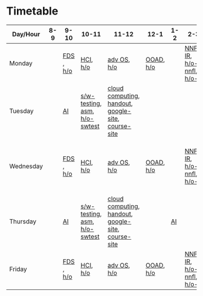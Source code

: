 # Timetable

| Day/Hour  | 8-9 | 9-10 | 10-11 | 11-12 | 12-1 | 1-2 | 2-3 | 3-4 | 4-5 | 5-6 |
| --------- | --- | ---- | ----- | ----- | ---- | --- | --- | --- | --- | --- |
| Monday    |     | [FDS](https://meet.google.com/eef-miga-dqq) , [h/o](https://drive.google.com/file/d/1S2V6ZLp9AhxSujuxOT9Iy23M0pB0pmpY/view?usp=sharing) | [HCI](https://meet.google.com/hsc-oyyk-atf), [h/o](https://drive.google.com/file/d/1nYi2wwoRDtcOsPqBNgYRVzW8o4272fjf/view?usp=sharing)  | [adv OS](https://teams.microsoft.com/_#/school/conversations/General?threadId=19:6c75356cebbb429bb810c4587287ad0e@thread.tacv2&ctx=channel), [h/o](https://drive.google.com/file/d/12x1gzINMiTLIx4ZEjrdD1g7tnd7PsuLZ/view?usp=sharing) | [OOAD](https://meet.google.com/cyv-ioad-hjp), [h/o](https://drive.google.com/file/d/11rfasT9jl5P6qo-xpZcA3hWUBmbD6Id7/view?usp=sharing) |     | [NNFL](https://meet.google.com/lookup/epq7h3hbmb), [IR](https://meet.google.com/qwi-vefm-sjn), [h/o-nnfl](https://drive.google.com/file/d/1zbE20HGpMU2F4wHcqOUXBFwCbC6-ObVI/view?usp=sharing), [h/o-ir](https://drive.google.com/file/d/1GD-gz5vKgqFDiZsWGhHql7sm8M7QNcHF/view?usp=sharing) | [adv-cn](https://teams.microsoft.com/_#/school/conversations/General?threadId=19:41032aa7bdfc49578042d6139f27af1d@thread.tacv2&ctx=channel), [h/o](https://drive.google.com/file/d/1Z-SXzRc_917oDF3pXkI5CgvXvQtgCij2/view?usp=sharing), [teams-link](https://teams.microsoft.com/_#/school/conversations/General?threadId=19:41032aa7bdfc49578042d6139f27af1d@thread.tacv2&ctx=channel) |     | [s/w-testing](https://meet.google.com/mow-txsv-guw), [asm](https://meet.google.com/hnj-kbsj-zmo), [h/o-swtest](https://drive.google.com/file/d/1jHwD7NCA67AwWuTzVPoWw3F19sejENvc/view?usp=sharing) |
| Tuesday   |     | [AI](https://meet.google.com/uqg-hajn-pdi) | [s/w-testing](https://meet.google.com/mow-txsv-guw), [asm](https://meet.google.com/hnj-kbsj-zmo), [h/o-swtest](https://drive.google.com/file/d/1jHwD7NCA67AwWuTzVPoWw3F19sejENvc/view?usp=sharing) | [cloud computing](https://meet.google.com/xij-uoiy-xsw), [handout](https://drive.google.com/file/d/1ilPumZfEqB932FXzXI-gAbnzCQPQsRXc/view?usp=sharing), [google-site](https://sites.google.com/a/pilani.bits-pilani.ac.in/cloudcomputing/home), [course-site](https://canvas.instructure.com/courses/2263144) | | | | | |
| Wednesday |     | [FDS](https://meet.google.com/eef-miga-dqq) , [h/o](https://drive.google.com/file/d/1S2V6ZLp9AhxSujuxOT9Iy23M0pB0pmpY/view?usp=sharing) | [HCI](https://meet.google.com/hsc-oyyk-atf), [h/o](https://drive.google.com/file/d/1nYi2wwoRDtcOsPqBNgYRVzW8o4272fjf/view?usp=sharing)  | [adv OS](https://teams.microsoft.com/_#/school/conversations/General?threadId=19:6c75356cebbb429bb810c4587287ad0e@thread.tacv2&ctx=channel), [h/o](https://drive.google.com/file/d/12x1gzINMiTLIx4ZEjrdD1g7tnd7PsuLZ/view?usp=sharing) | [OOAD](https://meet.google.com/cyv-ioad-hjp), [h/o](https://drive.google.com/file/d/11rfasT9jl5P6qo-xpZcA3hWUBmbD6Id7/view?usp=sharing) |     | [NNFL](https://meet.google.com/lookup/epq7h3hbmb), [IR](https://meet.google.com/qwi-vefm-sjn), [h/o-nnfl](https://drive.google.com/file/d/1zbE20HGpMU2F4wHcqOUXBFwCbC6-ObVI/view?usp=sharing), [h/o-ir](https://drive.google.com/file/d/1GD-gz5vKgqFDiZsWGhHql7sm8M7QNcHF/view?usp=sharing) | [adv-cn](https://teams.microsoft.com/_#/school/conversations/General?threadId=19:41032aa7bdfc49578042d6139f27af1d@thread.tacv2&ctx=channel), [h/o](https://drive.google.com/file/d/1Z-SXzRc_917oDF3pXkI5CgvXvQtgCij2/view?usp=sharing), [teams-link](https://teams.microsoft.com/_#/school/conversations/General?threadId=19:41032aa7bdfc49578042d6139f27af1d@thread.tacv2&ctx=channel) |     | [cloud computing](https://meet.google.com/xij-uoiy-xsw), [handout](https://drive.google.com/file/d/1ilPumZfEqB932FXzXI-gAbnzCQPQsRXc/view?usp=sharing), [google-site](https://sites.google.com/a/pilani.bits-pilani.ac.in/cloudcomputing/home), [course-site](https://canvas.instructure.com/courses/2263144) |
| Thursday  |     | [AI](https://meet.google.com/uqg-hajn-pdi) | [s/w-testing](https://meet.google.com/mow-txsv-guw), [asm](https://meet.google.com/hnj-kbsj-zmo), [h/o-swtest](https://drive.google.com/file/d/1jHwD7NCA67AwWuTzVPoWw3F19sejENvc/view?usp=sharing) | [cloud computing](https://meet.google.com/xij-uoiy-xsw), [handout](https://drive.google.com/file/d/1ilPumZfEqB932FXzXI-gAbnzCQPQsRXc/view?usp=sharing), [google-site](https://sites.google.com/a/pilani.bits-pilani.ac.in/cloudcomputing/home), [course-site](https://canvas.instructure.com/courses/2263144) |  | [AI](https://meet.google.com/uqg-hajn-pdi) |  | | |
| Friday    |     | [FDS](https://meet.google.com/eef-miga-dqq) , [h/o](https://drive.google.com/file/d/1S2V6ZLp9AhxSujuxOT9Iy23M0pB0pmpY/view?usp=sharing) | [HCI](https://meet.google.com/hsc-oyyk-atf), [h/o](https://drive.google.com/file/d/1nYi2wwoRDtcOsPqBNgYRVzW8o4272fjf/view?usp=sharing)  | [adv OS](https://teams.microsoft.com/_#/school/conversations/General?threadId=19:6c75356cebbb429bb810c4587287ad0e@thread.tacv2&ctx=channel), [h/o](https://drive.google.com/file/d/12x1gzINMiTLIx4ZEjrdD1g7tnd7PsuLZ/view?usp=sharing) | [OOAD](https://meet.google.com/cyv-ioad-hjp), [h/o](https://drive.google.com/file/d/11rfasT9jl5P6qo-xpZcA3hWUBmbD6Id7/view?usp=sharing) |     | [NNFL](https://meet.google.com/lookup/epq7h3hbmb), [IR](https://meet.google.com/qwi-vefm-sjn), [h/o-nnfl](https://drive.google.com/file/d/1zbE20HGpMU2F4wHcqOUXBFwCbC6-ObVI/view?usp=sharing), [h/o-ir](https://drive.google.com/file/d/1GD-gz5vKgqFDiZsWGhHql7sm8M7QNcHF/view?usp=sharing) | [adv-cn](https://teams.microsoft.com/_#/school/conversations/General?threadId=19:41032aa7bdfc49578042d6139f27af1d@thread.tacv2&ctx=channel), [h/o](https://drive.google.com/file/d/1Z-SXzRc_917oDF3pXkI5CgvXvQtgCij2/view?usp=sharing), [teams-link](https://teams.microsoft.com/_#/school/conversations/General?threadId=19:41032aa7bdfc49578042d6139f27af1d@thread.tacv2&ctx=channel) |     |
